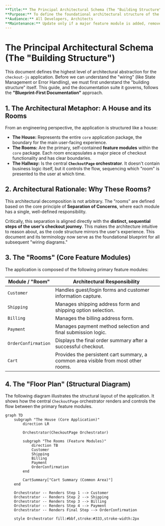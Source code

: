 ```yaml
---
**Title:** The Principal Architectural Schema (The "Building Structure")
**Purpose:** To define the foundational architectural structure of the application, serving as the "floor plan" upon which all other systems are built.
**Audience:** All Developers, Architects
**Maintenance:** Update only if a major feature module is added, removed, or fundamentally changed.
---
```


# The Principal Architectural Schema (The "Building Structure")

This document defines the highest level of architectural abstraction for the `checkout-js` application. Before we can understand the "wiring" (like State Management or Error Handling), we must first understand the "building structure" itself. This guide, and the documentation suite it governs, follows the **"Blueprint-First Documentation"** approach.

## 1. The Architectural Metaphor: A House and its Rooms

From an engineering perspective, the application is structured like a house:

*   **The House:** Represents the entire `core` application package, the boundary for the main user-facing experience.
*   **The Rooms:** Are the primary, self-contained **feature modules** within the `core` package. Each room encapsulates a major piece of checkout functionality and has clear boundaries.
*   **The Hallway:** Is the central **`CheckoutPage` orchestrator**. It doesn't contain business logic itself, but it controls the flow, sequencing which "room" is presented to the user at which time.

## 2. Architectural Rationale: Why These Rooms?

This architectural decomposition is not arbitrary. The "rooms" are defined based on the core principle of **Separation of Concerns**, where each module has a single, well-defined responsibility.

Critically, this separation is aligned directly with the **distinct, sequential steps of the user's checkout journey**. This makes the architecture intuitive to reason about, as the code structure mirrors the user's experience. This document and its terminology now serve as the foundational blueprint for all subsequent "wiring diagrams."

## 3. The "Rooms" (Core Feature Modules)

The application is composed of the following primary feature modules:

| Module / "Room"     | Architectural Responsibility                                     |
| ------------------- | ---------------------------------------------------------------- |
| `Customer`          | Handles guest/login forms and customer information capture.      |
| `Shipping`          | Manages shipping address form and shipping option selection.     |
| `Billing`           | Manages the billing address form.                                |
| `Payment`           | Manages payment method selection and final submission logic.     |
| `OrderConfirmation` | Displays the final order summary after a successful checkout.    |
| `Cart`              | Provides the persistent cart summary, a common area visible from most other rooms. |

## 4. The "Floor Plan" (Structural Diagram)

The following diagram illustrates the structural layout of the application. It shows how the central `CheckoutPage` orchestrator renders and controls the flow between the primary feature modules.

```mermaid
graph TD
    subgraph "The House (Core Application)"
        direction LR
        
        Orchestrator(CheckoutPage Orchestrator)

        subgraph "The Rooms (Feature Modules)"
            direction TB
            Customer
            Shipping
            Billing
            Payment
            OrderConfirmation
        end

        CartSummary["Cart Summary (Common Area)"]
    end

    Orchestrator -- Renders Step 1 --> Customer
    Orchestrator -- Renders Step 2 --> Shipping
    Orchestrator -- Renders Step 3 --> Billing
    Orchestrator -- Renders Step 4 --> Payment
    Orchestrator -- Renders Final Step --> OrderConfirmation

    style Orchestrator fill:#bbf,stroke:#333,stroke-width:2px
```
